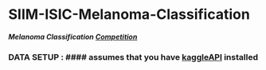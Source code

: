 # SIIM-ISIC-Melanoma-Classification
##### Melanoma Classification [Competition](https://www.kaggle.com/c/siim-isic-melanoma-classification)
### DATA SETUP : #### assumes that you have [kaggleAPI](https://github.com/Kaggle/kaggle-api) installed
